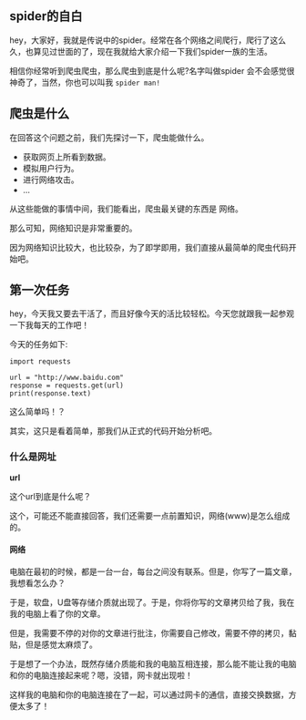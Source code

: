 ## spider的自白

hey，大家好，我就是传说中的spider。经常在各个网络之间爬行，爬行了这么久，也算见过世面的了，现在我就给大家介绍一下我们spider一族的生活。

相信你经常听到爬虫爬虫，那么爬虫到底是什么呢?名字叫做spider 会不会感觉很神奇了，当然，你也可以叫我 `spider man!`

## 爬虫是什么

在回答这个问题之前，我们先探讨一下，爬虫能做什么。

- 获取网页上所看到数据。
- 模拟用户行为。
- 进行网络攻击。
- ...

从这些能做的事情中间，我们能看出，爬虫最关键的东西是 网络。

那么可知，网络知识是非常重要的。

因为网络知识比较大，也比较杂，为了即学即用，我们直接从最简单的爬虫代码开始吧。

## 第一次任务

hey，今天我又要去干活了，而且好像今天的活比较轻松。今天您就跟我一起参观一下我每天的工作吧！

今天的任务如下:

```
import requests

url = "http://www.baidu.com"
response = requests.get(url)
print(response.text)
```

这么简单吗！？

其实，这只是看着简单，那我们从正式的代码开始分析吧。

### 什么是网址

**url**

这个url到底是什么呢？

这个，可能还不能直接回答，我们还需要一点前置知识，网络(www)是怎么组成的。

#### 网络

电脑在最初的时候，都是一台一台，每台之间没有联系。但是，你写了一篇文章，我想看怎么办？

于是，软盘，U盘等存储介质就出现了。于是，你将你写的文章拷贝给了我，我在我的电脑上看了你的文章。

但是，我需要不停的对你的文章进行批注，你需要自己修改，需要不停的拷贝，黏贴，但是感觉太麻烦了。

于是想了一个办法，既然存储介质能和我的电脑互相连接，那么能不能让我的电脑和你的电脑连接起来呢？嗯，没错，网卡就出现啦！

这样我的电脑和你的电脑连接在了一起，可以通过网卡的通信，直接交换数据，方便太多了！



